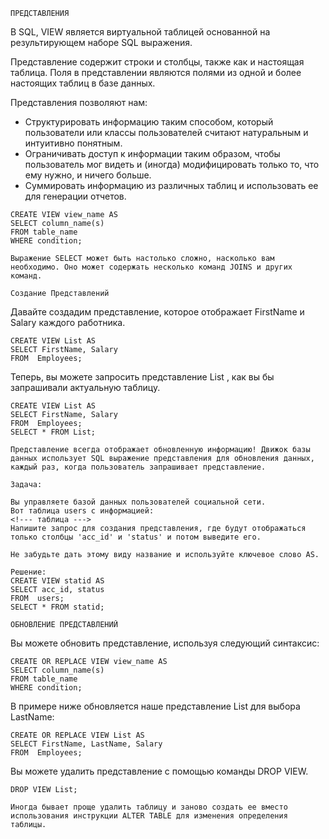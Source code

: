 ```rootsql
ПРЕДСТАВЛЕНИЯ
```

В SQL, VIEW является виртуальной таблицей основанной на результирующем наборе SQL выражения.

Представление содержит строки и столбцы, также как и настоящая таблица. Поля в представлении являются полями из одной и более настоящих таблиц в базе данных.

Представления позволяют нам:
- Структурировать информацию таким способом, который пользователи или классы пользователей считают натуральным и интуитивно понятным.
- Ограничивать доступ к информации таким образом, чтобы пользователь мог видеть и (иногда) модифицировать только то, что ему нужно, и ничего больше.
- Суммировать информацию из различных таблиц и использовать ее для генерации отчетов.


```rootsql
CREATE VIEW view_name AS
SELECT column_name(s)
FROM table_name
WHERE condition;
```

```rootsql
Выражение SELECT может быть настолько сложно, насколько вам необходимо. Оно может содержать несколько команд JOINS и других команд.
```

```rootsql
Создание Представлений
```
Давайте создадим представление, которое отображает FirstName и Salary каждого работника.

```rootsql
CREATE VIEW List AS
SELECT FirstName, Salary
FROM  Employees;
```

Теперь, вы можете запросить представление List , как вы бы запрашивали актуальную таблицу.

```rootsql
CREATE VIEW List AS
SELECT FirstName, Salary
FROM  Employees;
SELECT * FROM List;
```

```rootsql
Представление всегда отображает обновленную информацию! Движок базы данных использует SQL выражение представления для обновления данных, каждый раз, когда пользователь запрашивает представление.
```


```rootsql
Задача:

Вы управляете базой данных пользователей социальной сети.
Вот таблица users с информацией:
<!--- таблица --->
Напишите запрос для создания представления, где будут отображаться только столбцы 'acc_id' и 'status' и потом выведите его.
```
```rootsql
Не забудьте дать этому виду название и используйте ключевое слово AS.
```
```rootsql
Решение:
CREATE VIEW statid AS
SELECT acc_id, status
FROM  users;
SELECT * FROM statid;
```

```rootsql
ОБНОВЛЕНИЕ ПРЕДСТАВЛЕНИЙ
```

Вы можете обновить представление, используя следующий синтаксис:
```rootsql
CREATE OR REPLACE VIEW view_name AS
SELECT column_name(s)
FROM table_name
WHERE condition;
```

В примере ниже обновляется наше представление List для выбора LastName:
```rootsql
CREATE OR REPLACE VIEW List AS
SELECT FirstName, LastName, Salary
FROM  Employees;
```

Вы можете удалить представление с помощью команды DROP VIEW.
```rootsql
DROP VIEW List;
```

```rootsql
Иногда бывает проще удалить таблицу и заново создать ее вместо использования инструкции ALTER TABLE для изменения определения таблицы.
```